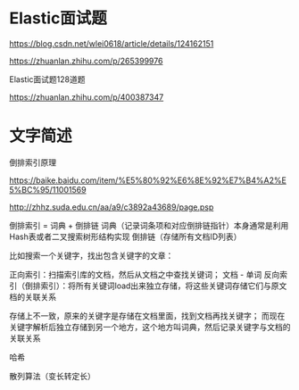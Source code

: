 # Elastic面试题

https://blog.csdn.net/wlei0618/article/details/124162151

https://zhuanlan.zhihu.com/p/265399976

Elastic面试题128道题

https://zhuanlan.zhihu.com/p/400387347

# 文字简述

倒排索引原理

https://baike.baidu.com/item/%E5%80%92%E6%8E%92%E7%B4%A2%E5%BC%95/11001569

http://zhhz.suda.edu.cn/aa/a9/c3892a43689/page.psp

倒排索引 = 词典 + 倒排链
词典（记录词条项和对应倒排链指针）本身通常是利用Hash表或者二叉搜索树形结构实现
倒排链（存储所有文档ID列表）

比如搜索一个关键字，找出包含关键字的文章：

正向索引：扫描索引库的文档，然后从文档之中查找关键词； 文档 - 单词
反向索引（倒排索引）：将所有关键词load出来独立存储，将这些关键词存储它们与原文档的关联关系

存储上不一致，原来的关键字是存储在文档里面，找到文档再找关键字；
而现在关键字解析后独立存储到另一个地方，这个地方叫词典，然后记录关键字与文档的关联关系


哈希

散列算法（变长转定长）




